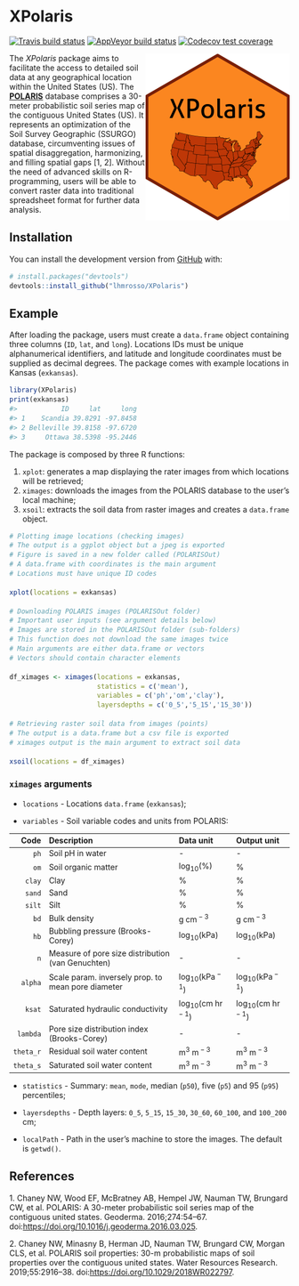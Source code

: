 
<!-- README.md is generated from README.Rmd. Please edit that file -->

# XPolaris

<!-- badges: start -->

[![Travis build
status](https://travis-ci.com/lhmrosso/XPolaris.svg?branch=master)](https://travis-ci.com/lhmrosso/XPolaris)
[![AppVeyor build
status](https://ci.appveyor.com/api/projects/status/github/lhmrosso/XPolaris?branch=master&svg=true)](https://ci.appveyor.com/project/lhmrosso/XPolaris)
[![Codecov test
coverage](https://codecov.io/gh/lhmrosso/XPolaris/branch/master/graph/badge.svg)](https://codecov.io/gh/lhmrosso/XPolaris?branch=master)
<!-- badges: end -->

<img src="man/figures/xpolaris.png" height="300" align="right"/>

The *XPolaris* package aims to facilitate the access to detailed soil
data at any geographical location within the United States (US). The
[**POLARIS**](http://hydrology.cee.duke.edu/POLARIS/) database comprises
a 30-meter probabilistic soil series map of the contiguous United States
(US). It represents an optimization of the Soil Survey Geographic
(SSURGO) database, circumventing issues of spatial disaggregation,
harmonizing, and filling spatial gaps \[1, 2\]. Without the need of
advanced skills on R-programming, users will be able to convert raster
data into traditional spreadsheet format for further data analysis.

## Installation

You can install the development version from
[GitHub](https://github.com/) with:

``` r
# install.packages("devtools")
devtools::install_github("lhmrosso/XPolaris")
```

## Example

After loading the package, users must create a `data.frame` object
containing three columns (`ID`, `lat`, and `long`). Locations IDs must
be unique alphanumerical identifiers, and latitude and longitude
coordinates must be supplied as decimal degrees. The package comes with
example locations in Kansas (`exkansas`).

``` r
library(XPolaris)
print(exkansas)
#>           ID     lat     long
#> 1    Scandia 39.8291 -97.8458
#> 2 Belleville 39.8158 -97.6720
#> 3     Ottawa 38.5398 -95.2446
```

The package is composed by three R functions:  
1) `xplot`: generates a map displaying the rater images from which
locations will be retrieved;  
2) `ximages`: downloads the images from the POLARIS database to the
user’s local machine;  
3) `xsoil`: extracts the soil data from raster images and creates a
`data.frame` object.

``` r
# Plotting image locations (checking images)
# The output is a ggplot object but a jpeg is exported
# Figure is saved in a new folder called (POLARISOut)
# A data.frame with coordinates is the main argument
# Locations must have unique ID codes

xplot(locations = exkansas)

# Downloading POLARIS images (POLARISOut folder)
# Important user inputs (see argument details below)
# Images are stored in the POLARISOut folder (sub-folders)
# This function does not download the same images twice
# Main arguments are either data.frame or vectors
# Vectors should contain character elements

df_ximages <- ximages(locations = exkansas,
                      statistics = c('mean'),
                      variables = c('ph','om','clay'),
                      layersdepths = c('0_5','5_15','15_30'))

# Retrieving raster soil data from images (points)
# The output is a data.frame but a csv file is exported
# ximages output is the main argument to extract soil data

xsoil(locations = df_ximages)
```

### `ximages` arguments

-   `locations` - Locations `data.frame` (`exkansas`);

-   `variables` - Soil variable codes and units from POLARIS:

|      Code | Description                                        | Data unit                              | Output unit                            |
|----------:|:---------------------------------------------------|:---------------------------------------|:---------------------------------------|
|      `ph` | Soil pH in water                                   | \-                                     | \-                                     |
|      `om` | Soil organic matter                                | log<sub>10</sub>(%)                    | %                                      |
|    `clay` | Clay                                               | %                                      | %                                      |
|    `sand` | Sand                                               | %                                      | %                                      |
|    `silt` | Silt                                               | %                                      | %                                      |
|      `bd` | Bulk density                                       | g cm<sup> − 3</sup>                    | g cm<sup> − 3</sup>                    |
|      `hb` | Bubbling pressure (Brooks-Corey)                   | log<sub>10</sub>(kPa)                  | log<sub>10</sub>(kPa)                  |
|       `n` | Measure of pore size distribution (van Genuchten)  | \-                                     | \-                                     |
|   `alpha` | Scale param. inversely prop. to mean pore diameter | log<sub>10</sub>(kPa<sup> − 1</sup>)   | log<sub>10</sub>(kPa<sup> − 1</sup>)   |
|    `ksat` | Saturated hydraulic conductivity                   | log<sub>10</sub>(cm hr<sup> − 1</sup>) | log<sub>10</sub>(cm hr<sup> − 1</sup>) |
|  `lambda` | Pore size distribution index (Brooks-Corey)        | \-                                     | \-                                     |
| `theta_r` | Residual soil water content                        | m<sup>3</sup> m<sup> − 3</sup>         | m<sup>3</sup> m<sup> − 3</sup>         |
| `theta_s` | Saturated soil water content                       | m<sup>3</sup> m<sup> − 3</sup>         | m<sup>3</sup> m<sup> − 3</sup>         |

-   `statistics` - Summary: `mean`, `mode`, median (`p50`), five (`p5`)
    and 95 (`p95`) percentiles;

-   `layersdepths` - Depth layers: `0_5`, `5_15`, `15_30`, `30_60`,
    `60_100`, and `100_200` cm;

-   `localPath` - Path in the user’s machine to store the images. The
    default is `getwd()`.

## References

<div id="refs" class="references csl-bib-body">

<div id="ref-Chan16" class="csl-entry">

1\. Chaney NW, Wood EF, McBratney AB, Hempel JW, Nauman TW, Brungard CW,
et al. POLARIS: A 30-meter probabilistic soil series map of the
contiguous united states. Geoderma. 2016;274:54–67.
doi:<https://doi.org/10.1016/j.geoderma.2016.03.025>.

</div>

<div id="ref-Chan19" class="csl-entry">

2\. Chaney NW, Minasny B, Herman JD, Nauman TW, Brungard CW, Morgan CLS,
et al. POLARIS soil properties: 30-m probabilistic maps of soil
properties over the contiguous united states. Water Resources Research.
2019;55:2916–38. doi:<https://doi.org/10.1029/2018WR022797>.

</div>

</div>
